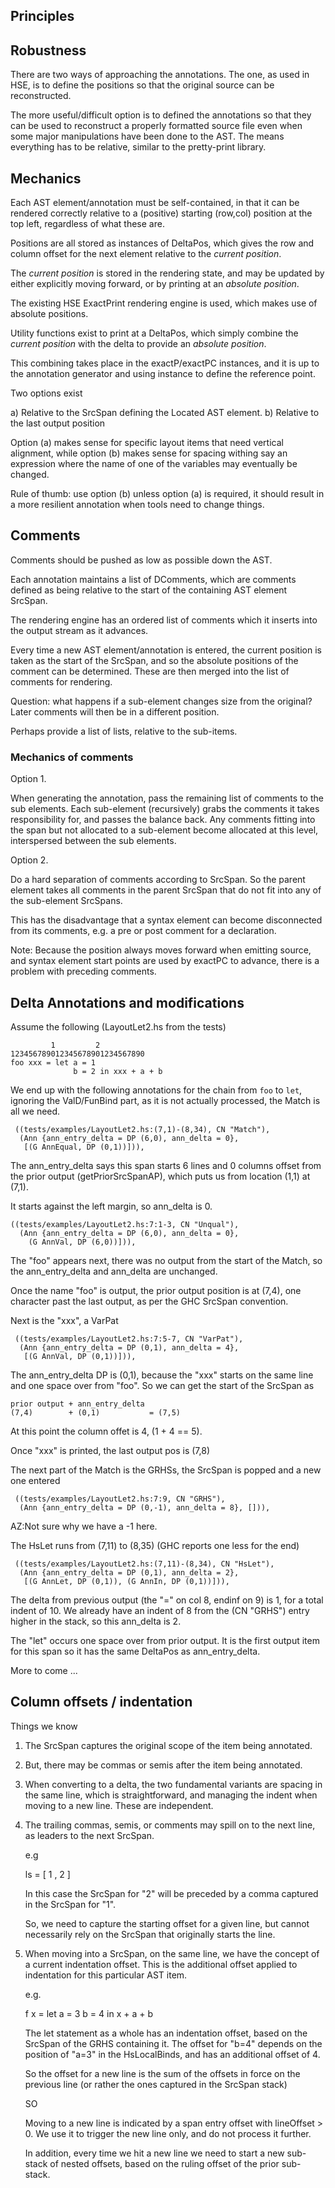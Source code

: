 
Principles
----------

## Robustness

There are two ways of approaching the annotations. The one, as used
in HSE, is to define the positions so that the original source can be
reconstructed.

The more useful/difficult option is to defined the annotations so that
they can be used to reconstruct a properly formatted source file even
when some major manipulations have been done to the AST. The means
everything has to be relative, similar to the pretty-print library.


## Mechanics

Each AST element/annotation must be self-contained, in that it can be
rendered correctly relative to a (positive) starting (row,col)
position at the top left, regardless of what these are.

Positions are all stored as instances of DeltaPos, which gives the row
and column offset for the next element relative to the *current
position*.

The *current position* is stored in the rendering state, and may be
updated by either explicitly moving forward, or by printing at an
*absolute position*.

The existing HSE ExactPrint rendering engine is used, which makes use
of absolute positions.

Utility functions exist to print at a DeltaPos, which simply combine
the *current position* with the delta to provide an *absolute
position*.

This combining takes place in the exactP/exactPC instances, and it is
up to the annotation generator and using instance to define the
reference point.

Two options exist

a) Relative to the SrcSpan defining the Located AST element.
b) Relative to the last output position

Option (a) makes sense for specific layout items that need vertical
alignment, while option (b) makes sense for spacing withing say an
expression where the name of one of the variables may eventually be
changed.

Rule of thumb: use option (b) unless option (a) is required, it should
result in a more resilient annotation when tools need to change
things.

## Comments

Comments should be pushed as low as possible down the AST.

Each annotation maintains a list of DComments, which are comments
defined as being relative to the start of the containing AST element
SrcSpan.

The rendering engine has an ordered list of comments which it inserts
into the output stream as it advances.

Every time a new AST element/annotation is entered, the current
position is taken as the start of the SrcSpan, and so the absolute
positions of the comment can be determined. These are then merged into
the list of comments for rendering.

Question: what happens if a sub-element changes size from the
original? Later comments will then be in a different position.

Perhaps provide a list of lists, relative to the sub-items.


### Mechanics of comments

Option 1.

When generating the annotation, pass the remaining list of comments to
the sub elements. Each sub-element (recursively) grabs the comments it
takes responsibility for, and passes the balance back. Any comments
fitting into the span but not allocated to a sub-element become
allocated at this level, interspersed between the sub elements.

Option 2.

Do a hard separation of comments according to SrcSpan. So the parent
element takes all comments in the parent SrcSpan that do not fit into
any of the sub-element SrcSpans.

This has the disadvantage that a syntax element can become
disconnected from its comments, e.g. a pre or post comment for a
declaration.


Note: Because the position always moves forward when emitting source,
and syntax element start points are used by exactPC to advance, there
is a problem with preceding comments.

## Delta Annotations and modifications

Assume the following (LayoutLet2.hs from the tests)


```
         1         2
123456789012345678901234567890
foo xxx = let a = 1
              b = 2 in xxx + a + b
```

We end up with the following annotations for the chain from `foo` to
`let`, ignoring the ValD/FunBind part, as it is not actually
processed, the Match is all we need.

```
 ((tests/examples/LayoutLet2.hs:(7,1)-(8,34), CN "Match"),
  (Ann {ann_entry_delta = DP (6,0), ann_delta = 0},
   [(G AnnEqual, DP (0,1))])),
```


The ann_entry_delta says this span starts 6 lines and 0 columns offset
from the prior output (getPriorSrcSpanAP), which puts us from location
(1,1) at (7,1).

It starts against the left margin, so ann_delta is 0.

```
((tests/examples/LayoutLet2.hs:7:1-3, CN "Unqual"),
  (Ann {ann_entry_delta = DP (6,0), ann_delta = 0},
    (G AnnVal, DP (6,0))])),
```

The "foo" appears next, there was no output from the start of the
Match, so the ann_entry_delta and ann_delta are unchanged.

Once the name "foo" is output, the prior output position is at (7,4),
one character past the last output, as per the GHC SrcSpan convention.

Next is the "xxx", a VarPat

```
 ((tests/examples/LayoutLet2.hs:7:5-7, CN "VarPat"),
  (Ann {ann_entry_delta = DP (0,1), ann_delta = 4},
   [(G AnnVal, DP (0,1))])),
```

The ann_entry_delta DP is (0,1), because the "xxx" starts on the same
line and one space over from "foo". So we can get the start of the
SrcSpan as

    prior output + ann_entry_delta
    (7,4)        + (0,1)           = (7,5)

At this point the column offet is 4, (1 + 4 == 5).

Once "xxx" is printed, the last output pos is (7,8)

The next part of the Match is the GRHSs, the SrcSpan is popped and a
new one entered

```
 ((tests/examples/LayoutLet2.hs:7:9, CN "GRHS"),
  (Ann {ann_entry_delta = DP (0,-1), ann_delta = 8}, [])),
```

AZ:Not sure why we have a -1 here.

The HsLet runs from (7,11) to (8,35) (GHC reports one less for the end)

```
 ((tests/examples/LayoutLet2.hs:(7,11)-(8,34), CN "HsLet"),
  (Ann {ann_entry_delta = DP (0,1), ann_delta = 2},
   [(G AnnLet, DP (0,1)), (G AnnIn, DP (0,1))])),
```

The delta from previous output (the "=" on col 8, endinf on 9) is 1,
for a total indent of 10. We already have an indent of 8 from the
 (CN "GRHS") entry higher in the stack, so this ann_delta is 2.

The "let" occurs one space over from prior output. It is the first
output item for this span so it has the same DeltaPos as
ann_entry_delta.






More to come ...


## Column offsets / indentation

Things we know

1. The SrcSpan captures the original scope of the item being annotated.

2. But, there may be commas or semis after the item being annotated.

3. When converting to a delta, the two fundamental variants are
   spacing in the same line, which is straightforward, and managing
   the indent when moving to a new line. These are independent.

4. The trailing commas, semis, or comments may spill on to the next
   line, as leaders to the next SrcSpan.

   e.g

     ls = [ 1
          , 2
          ]

   In this case the SrcSpan for "2" will be preceded by a comma
   captured in the SrcSpan for "1".

   So, we need to capture the starting offset for a given line, but
   cannot necessarily rely on the SrcSpan that originally starts the
   line.

5. When moving into a SrcSpan, on the same line, we have the concept
   of a current indentation offset. This is the additional offset
   applied to indentation for this particular AST item.

   e.g.

     f x = let a = 3
               b = 4
           in x + a + b

   The let statement as a whole has an indentation offset, based on
   the SrcSpan of the GRHS containing it. The offset for "b=4" depends
   on the position of "a=3" in the HsLocalBinds, and has an additional
   offset of 4.

   So the offset for a new line is the sum of the offsets in force on
   the previous line (or rather the ones captured in the SrcSpan
   stack)

   SO

   Moving to a new line is indicated by a span entry offset with
   lineOffset > 0. We use it to trigger the new line only, and do not
   process it further.

   In addition, every time we hit a new line we need to start a new
   sub-stack of nested offsets, based on the ruling offset of the
   prior sub-stack.
